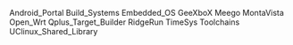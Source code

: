 Android_Portal
Build_Systems
Embedded_OS
GeeXboX
Meego
MontaVista
Open_Wrt
Qplus_Target_Builder
RidgeRun
TimeSys
Toolchains
UClinux_Shared_Library
